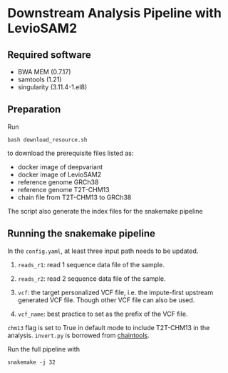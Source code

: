 # Downstream Analysis Pipeline with LevioSAM2

## Required software
- BWA MEM (0.7.17)
- samtools (1.21)
- singularity (3.11.4-1.el8)

## Preparation
Run 
```
bash download_resource.sh
```
to download the prerequisite files listed as:
- docker image of deepvariant
- docker image of LevioSAM2
- reference genome GRCh38
- reference genome T2T-CHM13
- chain file from T2T-CHM13 to GRCh38

The script also generate the index files for the snakemake pipeline

## Running the snakemake pipeline
In the ```config.yaml```, at least three input path needs to be updated.
1. ```reads_r1```: read 1 sequence data file of the sample.
2. ```reads_r2```: read 2 sequence data file of the sample.
3. ```vcf```: the target personalized VCF file, i.e. the impute-first upstream generated VCF file. Though other VCF file can also be used.

4. ```vcf_name```: best practice to set as the prefix of the VCF file.

```chm13``` flag is set to True in default mode to include T2T-CHM13 in the analysis.
```invert.py``` is borrowed from [chaintools](https://github.com/milkschen/chaintools).

Run the full pipeline with
```
snakemake -j 32
```
